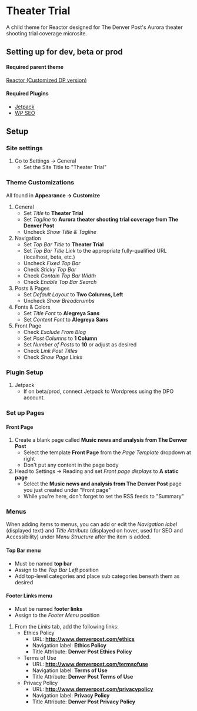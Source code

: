# Theater Trial

A child theme for Reactor designed for The Denver Post's Aurora theater shooting trial coverage microsite.

## Setting up for dev, beta or prod

#### Required parent theme

[Reactor (Customized DP version)](http://extras.denverpost.com/media/wp/reactor.zip)

#### Required Plugins

* [Jetpack](https://wordpress.org/plugins/jetpack/)
* [WP SEO](https://wordpress.org/plugins/wordpress-seo/)

## Setup

### Site settings

1. Go to Settings -> General
	* Set the Site Title to "Theater Trial"

### Theme Customizations

All found in **Appearance -> Customize**

1. General
	* Set *Title* to **Theater Trial**
	* Set *Tagline* to **Aurora theater shooting trial coverage from The Denver Post**
	* Uncheck *Show Title & Tagline*
2. Navigation
	* Set *Top Bar Title* to **Theater Trial**
	* Set *Top Bar Title Link* to the appropriate fully-qualified URL (localhost, beta, etc.)
	* Uncheck *Fixed Top Bar*
	* Check *Sticky Top Bar*
	* Check *Contain Top Bar Width*
	* Check *Enable Top Bar Search*
3. Posts & Pages
	* Set *Default Layout* to **Two Columns, Left**
	* Uncheck *Show Breadcrumbs*
4. Fonts & Colors
	* Set *Title Font* to **Alegreya Sans**
	* Set *Content Font* to **Alegreya Sans**
5. Front Page
	* Check *Exclude From Blog*
	* Set *Post Columns* to **1 Column**
	* Set *Number of Posts* to **10** or adjust as desired
	* Check *Link Post Titles*
	* Check *Show Page Links*

### Plugin Setup

1. Jetpack
	* If on beta/prod, connect Jetpack to Wordpress using the DPO account.

### Set up Pages

#### Front Page

1. Create a blank page called **Music news and analysis from The Denver Post**
	* Select the template **Front Page** from the *Page Template* dropdown at right
	* Don't put any content in the page body
2. Head to Settings -> Reading and set *Front page displays*  to **A static page**
	* Select the **Music news and analysis from The Denver Post** page you just created under "Front page"
	* While you're here, don't forget to set the RSS feeds to "Summary"

### Menus

When adding items to menus, you can add or edit the *Navigation label* (displayed text) and *Title Attribute* (displayed on hover, used for SEO and Accessibility) under *Menu Structure* after the item is added.

#### Top Bar menu

* Must be named **top bar**
* Assign to the *Top Bar Left* position
* Add top-level categories and place sub categories beneath them as desired

#### Footer Links menu

* Must be named **footer links**
* Assign to the *Footer Menu* position

1. From the *Links* tab, add the following links:
	* Ethics Policy
		* URL: **http://www.denverpost.com/ethics**
		* Navigation label: **Ethics Policy**
		* Title Attribute: **Denver Post Ethics Policy**
	* Terms of Use
		* URL: **http://www.denverpost.com/termsofuse**
		* Navigation label: **Terms of Use**
		* Title Attribute: **Denver Post Terms of Use**
	* Privacy Policy
		* URL: **http://www.denverpost.com/privacypolicy**
		* Navigation label: **Privacy Policy**
		* Title Attribute: **Denver Post Privacy Policy**
